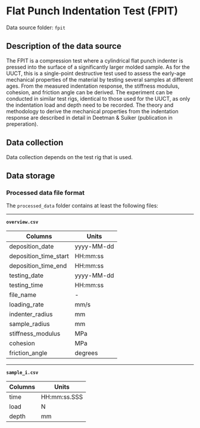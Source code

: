 # Flat Punch Indentation Test (FPIT)

Data source folder: `fpit`

## Description of the data source

The FPIT is a compression test where a cylindrical flat punch indenter is pressed into the surface of a significantly larger molded sample. As for the UUCT, this is a single-point destructive test used to assess the early-age mechanical properties of the material by testing several samples at different ages. From the measured indentation response, the stiffness modulus, cohesion, and friction angle can be derived. The experiment can be conducted in similar test rigs, identical to those used for the UUCT, as only the indentation load and depth need to be recorded. The theory and methodology to derive the mechanical properties from the indentation response are described in detail in Deetman & Suiker (publication in preperation). 

## Data collection

Data collection depends on the test rig that is used. 

## Data storage

### Processed data file format

The `processed_data` folder contains at least the following files:

---

**`overview.csv`**

|Columns                        | Units      |
|-------------------------------|------------|
| deposition_date               | yyyy-MM-dd |
| deposition_time_start         | HH:mm:ss   |
| deposition_time_end           | HH:mm:ss   |
| testing_date                  | yyyy-MM-dd |
| testing_time                  | HH:mm:ss   |
| file_name                     | -          |
| loading_rate                  | mm/s       |
| indenter_radius               | mm         |
| sample_radius                 | mm         |
| stiffness_modulus             | MPa        |
| cohesion                      | MPa        |
| friction_angle                | degrees    |

---

**`sample_i.csv`**

|Columns                        | Units          |
|-------------------------------|----------------|
| time                          | HH:mm:ss.SSS   |
| load                          | N              |
| depth                         | mm             |
